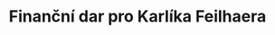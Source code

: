 ---
id: 92bce840-2cb1-4516-a228-281ea4870d4e
title: Finanční dar pro Karlíka Feilhaera
price: 9000
year: 2019
description: Pro pořízení elektrinickou bicí soupravu. Karlík je v pěstounské péči a neměl to štěstí strávit první rok života s jednou nejbližší osobou, což u něj způsobilo poruchu attachmentu, která se natrvalo projevuje v jeho chování a bude pro něj traumatizující po celý život. V bubnech a kytaře našel soustředění.
kouskovani: false
locationName: undefined
position:
  lng: 17.9257468204167
  lat: 49.72593207375234
---